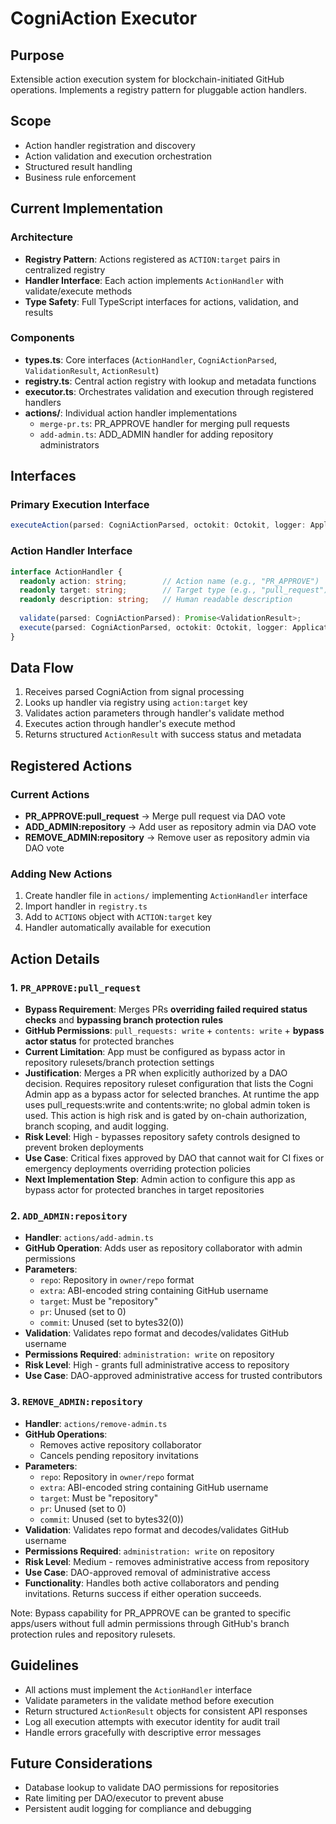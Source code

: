 # CogniAction Executor

## Purpose
Extensible action execution system for blockchain-initiated GitHub operations. Implements a registry pattern for pluggable action handlers.

## Scope
- Action handler registration and discovery
- Action validation and execution orchestration
- Structured result handling
- Business rule enforcement

## Current Implementation

### Architecture
- **Registry Pattern**: Actions registered as `ACTION:target` pairs in centralized registry
- **Handler Interface**: Each action implements `ActionHandler` with validate/execute methods
- **Type Safety**: Full TypeScript interfaces for actions, validation, and results

### Components
- **types.ts**: Core interfaces (`ActionHandler`, `CogniActionParsed`, `ValidationResult`, `ActionResult`)
- **registry.ts**: Central action registry with lookup and metadata functions
- **executor.ts**: Orchestrates validation and execution through registered handlers
- **actions/**: Individual action handler implementations
  - `merge-pr.ts`: PR_APPROVE handler for merging pull requests
  - `add-admin.ts`: ADD_ADMIN handler for adding repository administrators

## Interfaces

### Primary Execution Interface
```typescript
executeAction(parsed: CogniActionParsed, octokit: Octokit, logger: Application['log']): Promise<ActionResult>
```

### Action Handler Interface
```typescript
interface ActionHandler {
  readonly action: string;        // Action name (e.g., "PR_APPROVE")
  readonly target: string;        // Target type (e.g., "pull_request")
  readonly description: string;   // Human readable description
  
  validate(parsed: CogniActionParsed): Promise<ValidationResult>;
  execute(parsed: CogniActionParsed, octokit: Octokit, logger: Application['log']): Promise<ActionResult>;
}
```

## Data Flow
1. Receives parsed CogniAction from signal processing
2. Looks up handler via registry using `action:target` key
3. Validates action parameters through handler's validate method
4. Executes action through handler's execute method
5. Returns structured `ActionResult` with success status and metadata

## Registered Actions

### Current Actions
- **PR_APPROVE:pull_request** → Merge pull request via DAO vote
- **ADD_ADMIN:repository** → Add user as repository admin via DAO vote
- **REMOVE_ADMIN:repository** → Remove user as repository admin via DAO vote

### Adding New Actions
1. Create handler file in `actions/` implementing `ActionHandler` interface
2. Import handler in `registry.ts`
3. Add to `ACTIONS` object with `ACTION:target` key
4. Handler automatically available for execution

## Action Details

### 1. `PR_APPROVE:pull_request`
- **Bypass Requirement**: Merges PRs **overriding failed required status checks** and **bypassing branch protection rules**
- **GitHub Permissions**: `pull_requests: write` + `contents: write` + **bypass actor status** for protected branches
- **Current Limitation**: App must be configured as bypass actor in repository rulesets/branch protection settings
- **Justification**: Merges a PR when explicitly authorized by a DAO decision. Requires repository ruleset configuration that lists the Cogni Admin app as a bypass actor for selected branches. At runtime the app uses pull_requests:write and contents:write; no global admin token is used. This action is high risk and is gated by on-chain authorization, branch scoping, and audit logging.
- **Risk Level**: High - bypasses repository safety controls designed to prevent broken deployments
- **Use Case**: Critical fixes approved by DAO that cannot wait for CI fixes or emergency deployments overriding protection policies
- **Next Implementation Step**: Admin action to configure this app as bypass actor for protected branches in target repositories

### 2. `ADD_ADMIN:repository`
- **Handler**: `actions/add-admin.ts`
- **GitHub Operation**: Adds user as repository collaborator with admin permissions
- **Parameters**: 
  - `repo`: Repository in `owner/repo` format  
  - `extra`: ABI-encoded string containing GitHub username
  - `target`: Must be "repository"
  - `pr`: Unused (set to 0)
  - `commit`: Unused (set to bytes32(0))
- **Validation**: Validates repo format and decodes/validates GitHub username
- **Permissions Required**: `administration: write` on repository
- **Risk Level**: High - grants full administrative access to repository
- **Use Case**: DAO-approved administrative access for trusted contributors

### 3. `REMOVE_ADMIN:repository`
- **Handler**: `actions/remove-admin.ts`
- **GitHub Operations**: 
  - Removes active repository collaborator
  - Cancels pending repository invitations
- **Parameters**: 
  - `repo`: Repository in `owner/repo` format  
  - `extra`: ABI-encoded string containing GitHub username
  - `target`: Must be "repository"
  - `pr`: Unused (set to 0)
  - `commit`: Unused (set to bytes32(0))
- **Validation**: Validates repo format and decodes/validates GitHub username
- **Permissions Required**: `administration: write` on repository
- **Risk Level**: Medium - removes administrative access from repository
- **Use Case**: DAO-approved removal of administrative access
- **Functionality**: Handles both active collaborators and pending invitations. Returns success if either operation succeeds.

Note: Bypass capability for PR_APPROVE can be granted to specific apps/users without full admin permissions through GitHub's branch protection rules and repository rulesets.

## Guidelines
- All actions must implement the `ActionHandler` interface
- Validate parameters in the validate method before execution
- Return structured `ActionResult` objects for consistent API responses
- Log all execution attempts with executor identity for audit trail
- Handle errors gracefully with descriptive error messages

## Future Considerations
- Database lookup to validate DAO permissions for repositories
- Rate limiting per DAO/executor to prevent abuse
- Persistent audit logging for compliance and debugging